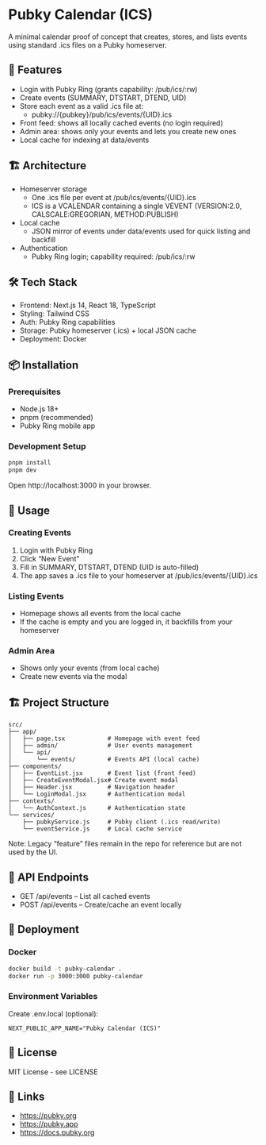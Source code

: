 # Pubky Calendar (ICS)

A minimal calendar proof of concept that creates, stores, and lists events using standard .ics files on a Pubky homeserver.

## 🚀 Features

- Login with Pubky Ring (grants capability: /pub/ics/:rw)
- Create events (SUMMARY, DTSTART, DTEND, UID)
- Store each event as a valid .ics file at:
  - pubky://{pubkey}/pub/ics/events/{UID}.ics
- Front feed: shows all locally cached events (no login required)
- Admin area: shows only your events and lets you create new ones
- Local cache for indexing at data/events

## 🏗️ Architecture

- Homeserver storage
  - One .ics file per event at /pub/ics/events/{UID}.ics
  - ICS is a VCALENDAR containing a single VEVENT (VERSION:2.0, CALSCALE:GREGORIAN, METHOD:PUBLISH)
- Local cache
  - JSON mirror of events under data/events used for quick listing and backfill
- Authentication
  - Pubky Ring login; capability required: /pub/ics/:rw

## 🛠️ Tech Stack

- Frontend: Next.js 14, React 18, TypeScript
- Styling: Tailwind CSS
- Auth: Pubky Ring capabilities
- Storage: Pubky homeserver (.ics) + local JSON cache
- Deployment: Docker

## 📦 Installation

### Prerequisites

- Node.js 18+
- pnpm (recommended)
- Pubky Ring mobile app

### Development Setup

```bash
pnpm install
pnpm dev
```

Open http://localhost:3000 in your browser.

## 🎯 Usage

### Creating Events

1. Login with Pubky Ring
2. Click “New Event”
3. Fill in SUMMARY, DTSTART, DTEND (UID is auto-filled)
4. The app saves a .ics file to your homeserver at /pub/ics/events/{UID}.ics

### Listing Events

- Homepage shows all events from the local cache
- If the cache is empty and you are logged in, it backfills from your homeserver

### Admin Area

- Shows only your events (from local cache)
- Create new events via the modal

## 🏗️ Project Structure

```
src/
├── app/
│   ├── page.tsx            # Homepage with event feed
│   ├── admin/              # User events management
│   └── api/
│       └── events/         # Events API (local cache)
├── components/
│   ├── EventList.jsx       # Event list (front feed)
│   ├── CreateEventModal.jsx# Create event modal
│   ├── Header.jsx          # Navigation header
│   └── LoginModal.jsx      # Authentication modal
├── contexts/
│   └── AuthContext.js      # Authentication state
└── services/
    ├── pubkyService.js     # Pubky client (.ics read/write)
    └── eventService.js     # Local cache service
```

Note: Legacy “feature” files remain in the repo for reference but are not used by the UI.

## 🔧 API Endpoints

- GET /api/events – List all cached events
- POST /api/events – Create/cache an event locally

## 🚀 Deployment

### Docker

```bash
docker build -t pubky-calendar .
docker run -p 3000:3000 pubky-calendar
```

### Environment Variables

Create .env.local (optional):

```env
NEXT_PUBLIC_APP_NAME="Pubky Calendar (ICS)"
```

## 📄 License

MIT License - see LICENSE

## 🔗 Links

- https://pubky.org
- https://pubky.app
- https://docs.pubky.org
